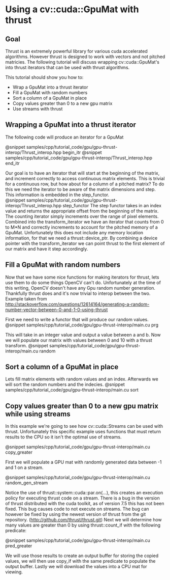 Using a cv::cuda::GpuMat with thrust
===========================================

Goal
----

Thrust is an extremely powerful library for various cuda accelerated algorithms.  However thrust is designed
to work with vectors and not pitched matricies.  The following tutorial will discuss wrapping cv::cuda::GpuMat's
into thrust iterators that can be used with thrust algorithms.

This tutorial should show you how to:
- Wrap a GpuMat into a thrust iterator
- Fill a GpuMat with random numbers
- Sort a column of a GpuMat in place
- Copy values greater than 0 to a new gpu matrix
- Use streams with thrust

Wrapping a GpuMat into a thrust iterator
----

The following code will produce an iterator for a GpuMat

@snippet samples/cpp/tutorial_code/gpu/gpu-thrust-interop/Thrust_interop.hpp begin_itr
@snippet samples/cpp/tutorial_code/gpu/gpu-thrust-interop/Thrust_interop.hpp end_itr

Our goal is to have an iterator that will start at the beginning of the matrix, and increment correctly to access continuous matrix elements.  This is trivial for a continuous row, but how about for a column
of a pitched matrix?  To do this we need the iterator to be aware of the matrix dimensions and step.  This information is embedded in the step_functor.  
@snippet samples/cpp/tutorial_code/gpu/gpu-thrust-interop/Thrust_interop.hpp step_functor
The step functor takes in an index value and returns the appropriate
offset from the beginning of the matrix.  The counting iterator simply increments over the range of pixel elements.  Combined into the transform_iterator we have an iterator that counts from 0 to M*N and correctly
increments to account for the pitched memory of a GpuMat.  Unfortunately this does not include any memory location information, for that we need a thrust::device_ptr.  By combining a device pointer with the 
transform_iterator we can point thrust to the first element of our matrix and have it step accordingly.

Fill a GpuMat with random numbers
----
Now that we have some nice functions for making iterators for thrust, lets use them to do some things OpenCV can't do.  Unfortunately at the time of this writing, OpenCV doesn't have any Gpu random number generation.
Thankfully thrust does and it's now trivial to interop between the two.
Example taken from http://stackoverflow.com/questions/12614164/generating-a-random-number-vector-between-0-and-1-0-using-thrust

First we need to write a functor that will produce our random values.
@snippet samples/cpp/tutorial_code/gpu/gpu-thrust-interop/main.cu prg

This will take in an integer value and output a value between a and b.
Now we will populate our matrix with values between 0 and 10 with a thrust transform.
@snippet samples/cpp/tutorial_code/gpu/gpu-thrust-interop/main.cu random

Sort a column of a GpuMat in place
----

Lets fill matrix elements with random values and an index.  Afterwards we will sort the random numbers and the indecies. 
@snippet samples/cpp/tutorial_code/gpu/gpu-thrust-interop/main.cu sort

Copy values greater than 0 to a new gpu matrix while using streams
----
In this example we're going to see how cv::cuda::Streams can be used with thrust.  Unfortunately this specific example uses functions that must return 
results to the CPU so it isn't the optimal use of streams.

@snippet samples/cpp/tutorial_code/gpu/gpu-thrust-interop/main.cu copy_greater


First we will populate a GPU mat with randomly generated data between -1 and 1 on a stream.

@snippet samples/cpp/tutorial_code/gpu/gpu-thrust-interop/main.cu random_gen_stream

Notice the use of thrust::system::cuda::par.on(...), this creates an execution policy for executing thrust code on a stream.
There is a bug in the version of thrust distributed with the cuda toolkit, as of version 7.5 this has not been fixed.  This bug causes code to not execute on streams.
The bug can however be fixed by using the newest version of thrust from the git repository. (http://github.com/thrust/thrust.git)
Next we will determine how many values are greater than 0 by using thrust::count_if with the following predicate:

@snippet samples/cpp/tutorial_code/gpu/gpu-thrust-interop/main.cu pred_greater

We will use those results to create an output buffer for storing the copied values, we will then use copy_if with the same predicate to populate the output buffer.
Lastly we will download the values into a CPU mat for viewing.